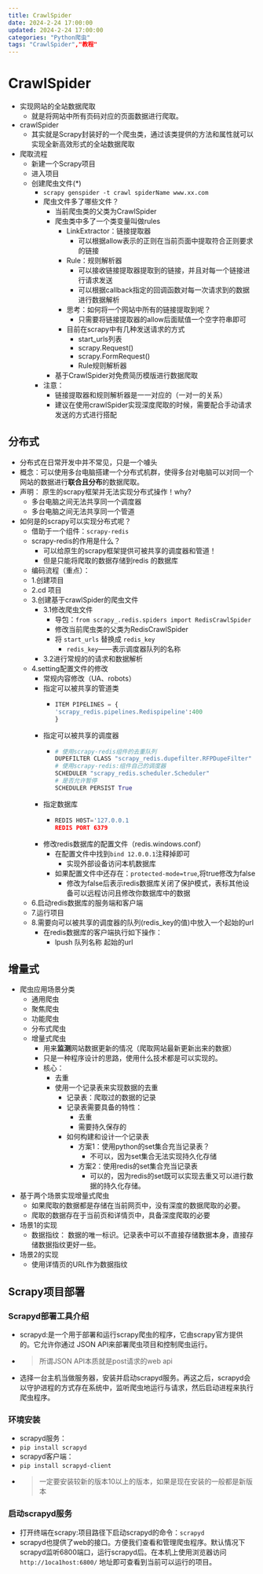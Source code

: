 ```yaml
---
title: CrawlSpider
date: 2024-2-24 17:00:00
updated: 2024-2-24 17:00:00
categories: "Python爬虫"
tags: "CrawlSpider","教程"
---
```


# CrawlSpider

- 实现网站的全站数据爬取 
  - 就是将网站中所有页码对应的页面数据进行爬取。
- crawlSpider
  - 其实就是Scrapy封装好的一个爬虫类，通过该类提供的方法和属性就可以实现全新高效形式的全站数据爬取
- 爬取流程
  - 新建一个Scrapy项目
  - 进入项目
  - 创建爬虫文件(*)
    - `scrapy genspider -t crawl spiderName www.xx.com`
    - 爬虫文件多了哪些文件？
      - 当前爬虫类的父类为CrawlSpider
      - 爬虫类中多了一个类变量叫做rules
        - LinkExtractor：链接提取器
          - 可以根据allow表示的正则在当前页面中提取符合正则要求的链接
        - Rule：规则解析器
          - 可以接收链接提取器提取到的链接，并且对每一个链接进行请求发送 
          - 可以根据callback指定的回调函数对每一次请求到的数据进行数据解析
        - 思考：如何将一个网站中所有的链接提取到呢？
          - 只需要将链接提取器的allow后面赋值一个空字符串即可
        - 目前在scrapy中有几种发送请求的方式
          - start_urls列表
          - scrapy.Request()
          - scrapy.FormRequest()
          - Rule规则解析器
      - 基于CrawlSpider对免费简历模版进行数据爬取
    - 注意：
      - 链接提取器和规则解析器是一一对应的（一对一的关系）
      - 建议在使用crawlSpider实现深度爬取的时候，需要配合手动请求发送的方式进行搭配
## 分布式
- 分布式在日常开发中并不常见，只是一个噱头
- 概念：可以使用多台电脑搭建一个分布式机群，使得多台对电脑可以对同一个网站的数据进行**联合且分布**的数据爬取。
- 声明： 原生的scrapy框架并无法实现分布式操作！why?
  - 多台电脑之间无法共享同一个调度器
  - 多台电脑之间无法共享同一个管道
- 如何是的scrapy可以实现分布式呢？ 
  - 借助于一个组件：`scrapy-redis`
  - scrapy-redis的作用是什么？
    - 可以给原生的scrapy框架提供可被共享的调度器和管道！
    - 但是只能将爬取的数据存储到redis 的数据库
  - 编码流程（重点）：
  - 1.创建项目
  - 2.cd 项目
  - 3.创建基于crawlSpider的爬虫文件
    - 3.1修改爬虫文件
      - 导包：`from scrapy_.redis.spiders import RedisCrawlSpider`
      - 修改当前爬虫类的父类为RedisCrawlSpider
      - 将 `start_urls` 替换成 `redis_key`
        - `redis_key`——表示调度器队列的名称
    - 3.2进行常规的的请求和数据解析
  - 4.setting配置文件的修改
    - 常规内容修改（UA、robots）
    - 指定可以被共享的管道类
      - ```python
        ITEM PIPELINES = {
        'scrapy_redis.pipelines.Redispipeline':400
        }
        ```
    - 指定可以被共享的调度器
      - ```python
        # 使用scrapy-redis组件的去重队列
        DUPEFILTER CLASS "scrapy_redis.dupefilter.RFPDupeFilter"
        # 使用scrapy-redis:组件自己的调度器
        SCHEDULER "scrapy_redis.scheduler.Scheduler"
        # 是否允许暂停
        SCHEDULER PERSIST True
        ```
    - 指定数据库
      - ```python
        REDIS H0ST='127.0.0.1
        REDIS PORT 6379
        ```
    - 修改redis数据库的配置文件（redis.windows.conf）
      - 在配置文件中找到`bind 12.0.0.1`注释掉即可
        - 实现外部设备访问本机数据库
      - 如果配置文件中还存在：`protected-mode=true`,将true修改为false
        - 修改为false后表示redis数据库关闭了保护模式，表标其他设备可以远程访问且修改你数据库中的数据
  - 6.启动redis数据库的服务端和客户端
  - 7.运行项目
  - 8.需要向可以被共享的调度器的队列(redis_key的值)中放入一个起始的url
    - 在redis数据库的客户端执行如下操作：
      - lpush 队列名称 起始的url
## 增量式
- 爬虫应用场景分类
  - 通用爬虫
  - 聚焦爬虫
  - 功能爬虫
  - 分布式爬虫
  - 增量式爬虫
    - 用来**监测**网站数据更新的情况（爬取网站最新更新出来的数据）
    - 只是一种程序设计的思路，使用什么技术都是可以实现的。
    - 核心：
      - 去重
      - 使用一个记录表来实现数据的去重
        - 记录表：爬取过的数据的记录
        - 记录表需要具备的特性：
          - 去重
          - 需要持久保存的
        - 如何构建和设计一个记录表
          - 方案1：使用python的set集合充当记录表？
            - 不可以，因为set集合无法实现持久化存储
          - 方案2：使用redis的set集合充当记录表
            - 可以的，因为redis的set既可以实现去重又可以进行数据的持久化存储。
- 基于两个场景实现增量式爬虫
  - 如果爬取的数据都是存储在当前网页中，没有深度的数据爬取的必要。
  - 爬取的数据存在于当前页和详情页中，具备深度爬取的必要
- 场景1的实现
  - 数据指纹： 数据的唯一标识。记录表中可以不直接存储数据本身，直接存储数据指纹更好一些。
- 场景2的实现
  - 使用详情页的URL作为数据指纹
## Scrapy项目部署
### Scrapyd部署工具介绍
- scrapyd:是一个用于部署和运行scrapy爬虫的程序，它由scrapy官方提供的。它允许你通过 JSON API来部署爬虫项目和控制爬虫运行。
- > 所谓JSON API本质就是post请求的web api
- 选择一台主机当做服务器，安装并启动scrapyd服务。再这之后，scrapyd会以守护进程的方式存在系统中，监听爬虫地运行与请求，然后启动进程来执行爬虫程序。
### 环境安装
- scrapyd服务： 
- `pip install scrapyd`
- scrapyd客户端： 
- `pip install scrapyd-client`
- > 一定要安装较新的版本10以上的版本，如果是现在安装的一般都是新版本
### 启动scrapyd服务
- 打开终端在scrapy:项目路径下启动scrapyd的命令：`scrapyd`
- scrapyd也提供了web的接口。方便我们查看和管理爬虫程序。默认情况下scrapyd监听6800端口，运行scrapyd后。在本机上使用浏览器访问`http://1oca1host:6800/` 地址即可查看到当前可以运行的项目。